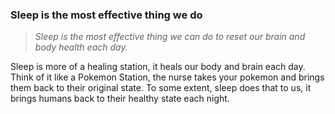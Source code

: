 ### Sleep is the most effective thing we do

> *Sleep is the most effective thing we can do to reset our brain and body health each day.*

Sleep is more of a healing station, it heals our body and brain each day. Think of it like a Pokemon Station, the nurse takes your pokemon and brings them back to their original state. To some extent, sleep does that to us, it brings humans back to their healthy state each night.